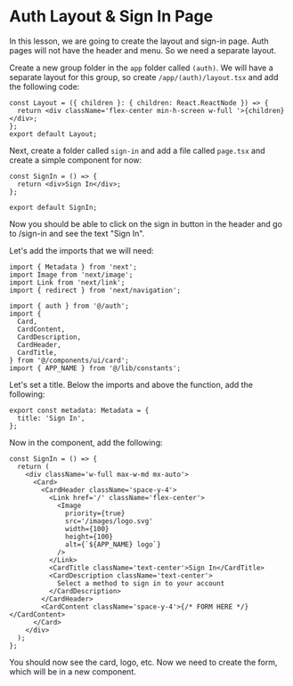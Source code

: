 # Auth Layout & Sign In Page

In this lesson, we are going to create the layout and sign-in page. Auth pages will not have the header and menu. So we need a separate layout.

Create a new group folder in the `app` folder called `(auth)`. We will have a separate layout for this group, so create `/app/(auth)/layout.tsx` and add the following code:

```tsx
const Layout = ({ children }: { children: React.ReactNode }) => {
  return <div className='flex-center min-h-screen w-full '>{children}</div>;
};
export default Layout;
```

Next, create a folder called `sign-in` and add a file called `page.tsx` and create a simple component for now:

```tsx
const SignIn = () => {
  return <div>Sign In</div>;
};

export default SignIn;
```

Now you should be able to click on the sign in button in the header and go to /sign-in and see the text "Sign In".

Let's add the imports that we will need:

```tsx
import { Metadata } from 'next';
import Image from 'next/image';
import Link from 'next/link';
import { redirect } from 'next/navigation';

import { auth } from '@/auth';
import {
  Card,
  CardContent,
  CardDescription,
  CardHeader,
  CardTitle,
} from '@/components/ui/card';
import { APP_NAME } from '@/lib/constants';
```

Let's set a title. Below the imports and above the function, add the following:

```tsx
export const metadata: Metadata = {
  title: 'Sign In',
};
```

Now in the component, add the following:

```tsx
const SignIn = () => {
  return (
    <div className='w-full max-w-md mx-auto'>
      <Card>
        <CardHeader className='space-y-4'>
          <Link href='/' className='flex-center'>
            <Image
              priority={true}
              src='/images/logo.svg'
              width={100}
              height={100}
              alt={`${APP_NAME} logo`}
            />
          </Link>
          <CardTitle className='text-center'>Sign In</CardTitle>
          <CardDescription className='text-center'>
            Select a method to sign in to your account
          </CardDescription>
        </CardHeader>
        <CardContent className='space-y-4'>{/* FORM HERE */}</CardContent>
      </Card>
    </div>
  );
};
```

You should now see the card, logo, etc. Now we need to create the form, which will be in a new component.

